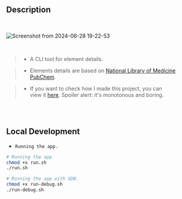 ## Description

<br />

![Screenshot from 2024-06-28 19-22-53](https://github.com/kentlouisetonino/elementexplorer/assets/69438999/55068266-70b3-48cd-a8c8-047a2e4d29ce)

<br />

> - A CLI tool for element details.

> - Elements details are based on [National Library of Medicine PubChem](https://pubchem.ncbi.nlm.nih.gov/ptable/).

> - If you want to check how I made this project, you can <br />
    view it [here](https://www.youtube.com/playlist?list=PLPks-uiro_XL84IxhrbVw2R9rOPb0lTuz). Spoiler alert: it's monotonous and boring.

<br />
<br />



## Local Development

- `Running the app.`

```sh
# Running the app.
chmod +x run.sh
./run.sh

# Running the app with GDB.
chmod +x run-debug.sh
./run-debug.sh
```
